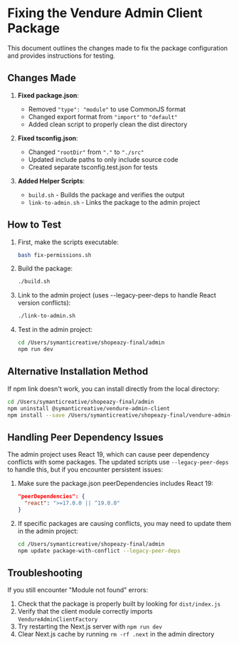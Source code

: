 # Fixing the Vendure Admin Client Package

This document outlines the changes made to fix the package configuration and provides instructions for testing.

## Changes Made

1. **Fixed package.json**:
   - Removed `"type": "module"` to use CommonJS format
   - Changed export format from `"import"` to `"default"`
   - Added clean script to properly clean the dist directory

2. **Fixed tsconfig.json**:
   - Changed `"rootDir"` from `"."` to `"./src"` 
   - Updated include paths to only include source code
   - Created separate tsconfig.test.json for tests

3. **Added Helper Scripts**:
   - `build.sh` - Builds the package and verifies the output
   - `link-to-admin.sh` - Links the package to the admin project

## How to Test

1. First, make the scripts executable:
   ```bash
   bash fix-permissions.sh
   ```

2. Build the package:
   ```bash
   ./build.sh
   ```

3. Link to the admin project (uses --legacy-peer-deps to handle React version conflicts):
   ```bash
   ./link-to-admin.sh
   ```

4. Test in the admin project:
   ```bash
   cd /Users/symanticreative/shopeazy-final/admin
   npm run dev
   ```

## Alternative Installation Method

If npm link doesn't work, you can install directly from the local directory:

```bash
cd /Users/symanticreative/shopeazy-final/admin
npm uninstall @symanticreative/vendure-admin-client
npm install --save /Users/symanticreative/shopeazy-final/vendure-admin-client --legacy-peer-deps
```

## Handling Peer Dependency Issues

The admin project uses React 19, which can cause peer dependency conflicts with some packages. The updated scripts use `--legacy-peer-deps` to handle this, but if you encounter persistent issues:

1. Make sure the package.json peerDependencies includes React 19:
   ```json
   "peerDependencies": {
     "react": ">=17.0.0 || ^19.0.0"
   }
   ```

2. If specific packages are causing conflicts, you may need to update them in the admin project:
   ```bash
   cd /Users/symanticreative/shopeazy-final/admin
   npm update package-with-conflict --legacy-peer-deps
   ```

## Troubleshooting

If you still encounter "Module not found" errors:

1. Check that the package is properly built by looking for `dist/index.js`
2. Verify that the client module correctly imports `VendureAdminClientFactory` 
3. Try restarting the Next.js server with `npm run dev`
4. Clear Next.js cache by running `rm -rf .next` in the admin directory
